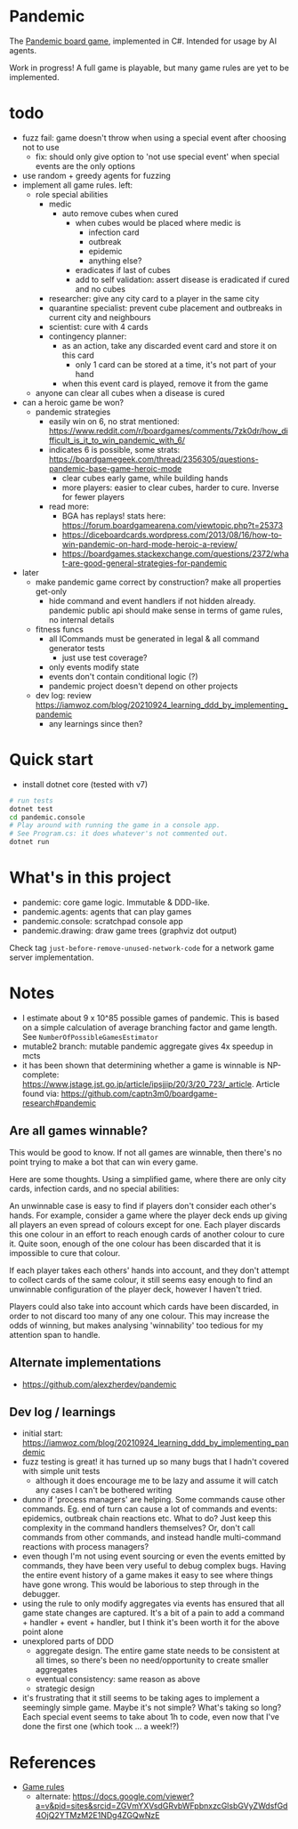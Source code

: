 # Pandemic

The [Pandemic board game](https://en.wikipedia.org/wiki/Pandemic_%28board_game%29),
implemented in C#. Intended for usage by AI agents.

Work in progress! A full game is playable, but many game rules are yet to be
implemented.

# todo
- fuzz fail: game doesn't throw when using a special event after choosing not to use
  - fix: should only give option to 'not use special event' when special events are the only options
- use random + greedy agents for fuzzing
- implement all game rules. left:
  - role special abilities
    - medic
      - auto remove cubes when cured
        - when cubes would be placed where medic is
          - infection card
          - outbreak
          - epidemic
          - anything else?
        - eradicates if last of cubes
        - add to self validation: assert disease is eradicated if cured and no cubes
    - researcher: give any city card to a player in the same city
    - quarantine specialist: prevent cube placement and outbreaks in current city and neighbours
    - scientist: cure with 4 cards
    - contingency planner:
      - as an action, take any discarded event card and store it on this card
        - only 1 card can be stored at a time, it's not part of your hand
      - when this event card is played, remove it from the game
  - anyone can clear all cubes when a disease is cured
- can a heroic game be won?
  - pandemic strategies
    - easily win on 6, no strat mentioned: https://www.reddit.com/r/boardgames/comments/7zk0dr/how_difficult_is_it_to_win_pandemic_with_6/
    - indicates 6 is possible, some strats: https://boardgamegeek.com/thread/2356305/questions-pandemic-base-game-heroic-mode
        - clear cubes early game, while building hands
        - more players: easier to clear cubes, harder to cure. Inverse for fewer players
    - read more:
        - BGA has replays! stats here: https://forum.boardgamearena.com/viewtopic.php?t=25373
        - https://diceboardcards.wordpress.com/2013/08/16/how-to-win-pandemic-on-hard-mode-heroic-a-review/
        - https://boardgames.stackexchange.com/questions/2372/what-are-good-general-strategies-for-pandemic
- later
  - make pandemic game correct by construction? make all properties get-only
    - hide command and event handlers if not hidden already. pandemic public api should make sense
      in terms of game rules, no internal details
  - fitness funcs
    - all ICommands must be generated in legal & all command generator tests
      - just use test coverage?
    - only events modify state
    - events don't contain conditional logic (?)
    - pandemic project doesn't depend on other projects
  - dev log: review https://iamwoz.com/blog/20210924_learning_ddd_by_implementing_pandemic
    - any learnings since then?

# Quick start
- install dotnet core (tested with v7)

```sh
# run tests
dotnet test
cd pandemic.console
# Play around with running the game in a console app.
# See Program.cs: it does whatever's not commented out.
dotnet run
```

# What's in this project
- pandemic: core game logic. Immutable & DDD-like.
- pandemic.agents: agents that can play games
- pandemic.console: scratchpad console app
- pandemic.drawing: draw game trees (graphviz dot output)

Check tag `just-before-remove-unused-network-code` for a network game server implementation.

# Notes
- I estimate about 9 x 10^85 possible games of pandemic. This is based on a
  simple calculation of average branching factor and game length. See
  `NumberOfPossibleGamesEstimator`
- mutable2 branch: mutable pandemic aggregate gives 4x speedup in mcts
- it has been shown that determining whether a game is winnable is NP-complete:
  https://www.jstage.jst.go.jp/article/ipsjjip/20/3/20_723/_article. Article
  found via: https://github.com/captn3m0/boardgame-research#pandemic


## Are all games winnable?
This would be good to know. If not all games are winnable, then there's no point
trying to make a bot that can win every game.

Here are some thoughts. Using a simplified game, where there are only city
cards, infection cards, and no special abilities:

An unwinnable case is easy to find if players don't consider each other's hands.
For example, consider a game where the player deck ends up giving all players an
even spread of colours except for one. Each player discards this one colour in
an effort to reach enough cards of another colour to cure it. Quite soon, enough
of the one colour has been discarded that it is impossible to cure that colour.

If each player takes each others' hands into account, and they don't attempt to
collect cards of the same colour, it still seems easy enough to find an
unwinnable configuration of the player deck, however I haven't tried.

Players could also take into account which cards have been discarded, in order
to not discard too many of any one colour. This may increase the odds of
winning, but makes analysing 'winnability' too tedious for my attention span to
handle.

## Alternate implementations
- https://github.com/alexzherdev/pandemic

## Dev log / learnings
- initial start: https://iamwoz.com/blog/20210924_learning_ddd_by_implementing_pandemic
- fuzz testing is great! it has turned up so many bugs that I hadn't covered with simple unit tests
  - although it does encourage me to be lazy and assume it will catch any cases I can't be bothered writing
- dunno if 'process managers' are helping. Some commands cause other commands. Eg.
  end of turn can cause a lot of commands and events: epidemics, outbreak chain reactions
  etc. What to do? Just keep this complexity in the command handlers themselves?
  Or, don't call commands from other commands, and instead handle multi-command
  reactions with process managers?
- even though I'm not using event sourcing or even the events emitted by commands,
  they have been very useful to debug complex bugs. Having the entire event history of
  a game makes it easy to see where things have gone wrong. This would be laborious to
  step through in the debugger.
- using the rule to only modify aggregates via events has ensured that all game state
  changes are captured. It's a bit of a pain to add a command + handler + event + handler,
  but I think it's been worth it for the above point alone
- unexplored parts of DDD
  - aggregate design. The entire game state needs to be consistent at all times, so there's
    been no need/opportunity to create smaller aggregates
  - eventual consistency: same reason as above
  - strategic design
- it's frustrating that it still seems to be taking ages to implement a seemingly simple
  game. Maybe it's not simple? What's taking so long? Each special event seems to take about
  1h to code, even now that I've done the first one (which took ... a week!?)

# References
- [Game rules](https://www.ultraboardgames.com/pandemic/game-rules.php)
    - alternate: https://docs.google.com/viewer?a=v&pid=sites&srcid=ZGVmYXVsdGRvbWFpbnxzcGlsbGVyZWdsfGd4OjQ2YTMzM2E1NDg4ZGQwNzE
